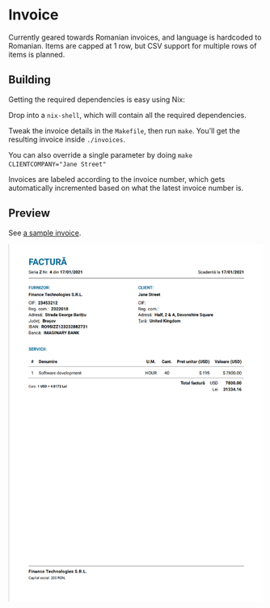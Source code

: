 # Invoice

Currently geared towards Romanian invoices, and language is hardcoded to Romanian.
Items are capped at 1 row, but CSV support for multiple rows of items is planned.

## Building 

Getting the required dependencies is easy using Nix:

Drop into a `nix-shell`, which will contain all the required dependencies.

Tweak the invoice details in the `Makefile`, then run `make`. You'll get the resulting invoice inside `./invoices`.

You can also override a single parameter by doing `make CLIENTCOMPANY="Jane Street"`

Invoices are labeled according to the invoice number, which gets automatically incremented based on what the latest invoice number is.

## Preview

See [a sample invoice](sample/invoice.pdf).

![Sample invoice](sample/invoice.png)